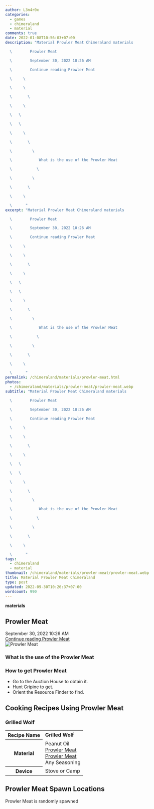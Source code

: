 ```yaml
---
author: L3n4r0x
categories:
  - games
  - chimeraland
  - material
comments: true
date: 2022-01-08T10:56:03+07:00
description: "Material Prowler Meat Chimeraland materials

  \        Prowler Meat

  \        September 30, 2022 10:26 AM

  \        Continue reading Prowler Meat

  \     \ 

  \     \ 

  \       \ 

  \     \ 

  \   \ 

  \   \ 

  \     \ 

  \       \ 

  \         \ 

  \            What is the use of the Prowler Meat

  \           \ 

  \         \ 

  \       \ 

  \     \ 

  \      "
excerpt: "Material Prowler Meat Chimeraland materials

  \        Prowler Meat

  \        September 30, 2022 10:26 AM

  \        Continue reading Prowler Meat

  \     \ 

  \     \ 

  \       \ 

  \     \ 

  \   \ 

  \   \ 

  \     \ 

  \       \ 

  \         \ 

  \            What is the use of the Prowler Meat

  \           \ 

  \         \ 

  \       \ 

  \     \ 

  \      "
permalink: /chimeraland/materials/prowler-meat.html
photos:
  - /chimeraland/materials/prowler-meat/prowler-meat.webp
subtitle: "Material Prowler Meat Chimeraland materials

  \        Prowler Meat

  \        September 30, 2022 10:26 AM

  \        Continue reading Prowler Meat

  \     \ 

  \     \ 

  \       \ 

  \     \ 

  \   \ 

  \   \ 

  \     \ 

  \       \ 

  \         \ 

  \            What is the use of the Prowler Meat

  \           \ 

  \         \ 

  \       \ 

  \     \ 

  \      "
tags:
  - chimeraland
  - material
thumbnail: /chimeraland/materials/prowler-meat/prowler-meat.webp
title: Material Prowler Meat Chimeraland
type: post
updated: 2022-09-30T10:26:37+07:00
wordcount: 990
---
```


<link
  rel="stylesheet"
  href="https://rawcdn.githack.com/dimaslanjaka/Web-Manajemen/870a349/css/bootstrap-5-3-0-alpha3-wrapper.css"
/>
<section id="bootstrap-wrapper">
  <div data-bs-theme="dark">
    <div
      class="row g-0 border rounded overflow-hidden flex-md-row mb-4 shadow-sm position-relative bg-dark text-light"
    >
      <div class="col p-4 d-flex flex-column position-static">
        <strong class="d-inline-block mb-2 text-success">materials</strong>
        <h2 class="mb-0">Prowler Meat</h2>
        <div class="mb-1 text-muted">September 30, 2022 10:26 AM</div>
        <a
          href="/chimeraland/materials/prowler-meat.html"
          class="stretched-link d-none text-primary"
          >Continue reading Prowler Meat</a
        >
      </div>
      <div class="col-auto d-none d-md-block d-lg-block">
        <img
          src="https://www.webmanajemen.com/chimeraland/materials/prowler-meat/prowler-meat.webp"
          alt="Prowler Meat"
        />
      </div>
    </div>
    <div class="row">
      <div class="col-lg-6 col-12 mb-2">
        <div class="card">
          <div class="card-body">
            <h3 class="card-title">What is the use of the Prowler Meat</h3>
            <div class="card-text"><ul></ul></div>
          </div>
        </div>
      </div>
      <div class="col-lg-6 col-12 mb-2">
        <div class="card">
          <div class="card-body">
            <h3 class="card-title">How to get Prowler Meat</h3>
            <div class="card-text">
              <ul>
                <li>Go to the Auction House to obtain it.</li>
                <li>Hunt Gripine to get.</li>
                <li>Orient the Resource Finder to find.</li>
              </ul>
            </div>
          </div>
        </div>
      </div>
      <div class="col-12 mb-2">
        <h2 id="cookable">Cooking Recipes Using Prowler Meat</h2>
        <div id="recipe-grilled-wolf">
          <h3 id="item-grilled-wolf">Grilled Wolf</h3>
          <div class="mb-2">
            <table class="table">
              <tr>
                <th>Recipe Name</th>
                <td><b>Grilled Wolf</b></td>
              </tr>
              <tr>
                <th>Material</th>
                <td>
                  Peanut Oil<br /><a
                    class="text-decoration-none text-primary"
                    href="/chimeraland/materials/prowler-meat.html"
                    >Prowler Meat</a
                  ><br /><a
                    class="text-decoration-none text-primary"
                    href="/chimeraland/materials/prowler-meat.html"
                    >Prowler Meat</a
                  ><br />Any Seasoning
                </td>
              </tr>
              <tr>
                <th>Device</th>
                <td>Stove or Camp</td>
              </tr>
            </table>
          </div>
        </div>
      </div>
      <div class="col-12 mb-2">
        <h2>Prowler Meat Spawn Locations</h2>
        <p>Prowler Meat is randomly spawned</p>
      </div>
    </div>
  </div>
</section>